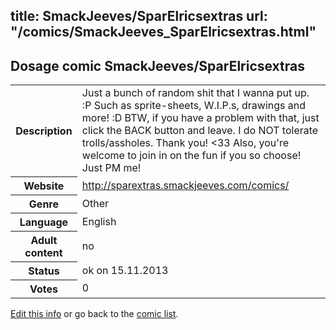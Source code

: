 title: SmackJeeves/SparElricsextras
url: "/comics/SmackJeeves_SparElricsextras.html"
---
Dosage comic SmackJeeves/SparElricsextras
-----------------------------------------

<p id="msg"></p>
<script type="text/javascript">
if (window.location.search === '?edit_info_mail=sent_ok') {
  var elem = document.getElementById("msg");
  elem.innerHTML = 'Edited information sucessfully sent for review, which is usually done daily. Thanks!';
  elem.className = 'ok';
}
</script>
<table class="comicinfo">
<tr>
<th>Description</th><td>Just a bunch of random shit that I wanna put up. :P Such as sprite-sheets, W.I.P.s, drawings and more! :D BTW, if you have a problem with that, just click the BACK button and leave. I do NOT tolerate trolls/assholes. Thank you! &lt;33 Also, you're welcome to join in on the fun if you so choose! Just PM me!</td>
</tr>
<tr>
<th>Website</th><td><a href="http://sparextras.smackjeeves.com/comics/">http://sparextras.smackjeeves.com/comics/</a></td>
</tr>
<tr>
<th>Genre</th><td>Other</td>
</tr>
<tr>
<th>Language</th><td>English</td>
</tr>
<tr>
<th>Adult content</th><td>no</td>
</tr>
<tr>
<th>Status</th><td>ok on 15.11.2013</td>
</tr>
<tr>
<th>Votes</th><td>0</td>
</tr>
</table>

[Edit this info](SmackJeeves_SparElricsextras_edit.html) or go back to the [comic list](../comic-index.html).
